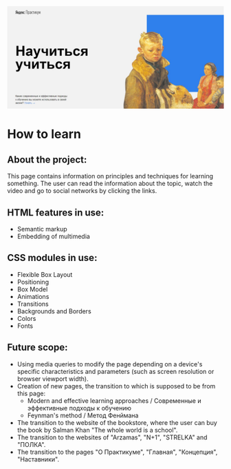 ![Header of page](./images/header-of-page.jpg)
# How to learn
## About the project:
This page contains information on principles and techniques for learning something. The user can read the information about the topic, watch the video and go to social networks by clicking the links.
## HTML features in use:
- Semantic markup
- Embedding of multimedia
## CSS modules in use:
- Flexible Box Layout
- Positioning
- Box Model
- Animations
- Transitions
- Backgrounds and Borders
- Colors
- Fonts
## Future scope:
- Using media queries to modify the page depending on a device's specific characteristics and parameters (such as screen resolution or browser viewport width).
- Creation of new pages, the transition to which is supposed to be from this page:
    - Modern and effective learning approaches / Современные и эффективные подходы к обучению
    - Feynman's method / Метод Фенймана
- The transition to the website of the bookstore, where the user can buy the book by Salman Khan "The whole world is a school".
- The transition to the websites of "Arzamas", "N+1", "STRELKA" and "ПОЛКА".
- The transition to the pages "О Практикуме", "Главная", "Концепция", "Наставники".
